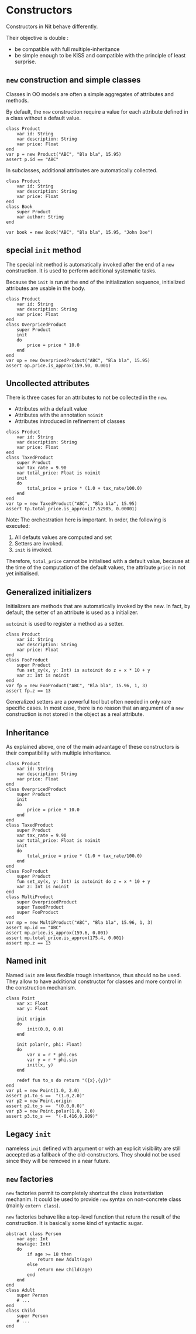 # Constructors

Constructors in Nit behave differently.

Their objective is double :

* be compatible with full multiple-inheritance
* be simple enough to be KISS and compatible with the principle of least surprise.


## `new` construction and simple classes

Classes in OO models are often a simple aggregates of attributes and methods.

By default, the `new` construction require a value for each attribute defined in a class without a default value.

~~~
class Product
	var id: String
	var description: String
	var price: Float
end
var p = new Product("ABC", "Bla bla", 15.95)
assert p.id == "ABC"
~~~

In subclasses, additional attributes are automatically collected.

~~~
class Product
	var id: String
	var description: String
	var price: Float
end
class Book
	super Product
	var author: String
end

var book = new Book("ABC", "Bla bla", 15.95, "John Doe")
~~~


## special `init` method

The special init method is automatically invoked after the end of a `new` construction.
It is used to perform additional systematic tasks.

Because the `init` is run at the end of the initialization sequence, initialized attributes are usable in the body.

~~~
class Product
	var id: String
	var description: String
	var price: Float
end
class OverpricedProduct
	super Product
	init
	do
		price = price * 10.0
	end
end
var op = new OverpricedProduct("ABC", "Bla bla", 15.95)
assert op.price.is_approx(159.50, 0.001)
~~~


## Uncollected attributes

There is three cases for an attributes to not be collected in the `new`.

* Attributes with a default value
* Attributes with the annotation `noinit`
* Attributes introduced in refinement of classes

~~~
class Product
	var id: String
	var description: String
	var price: Float
end
class TaxedProduct
	super Product
	var tax_rate = 9.90
	var total_price: Float is noinit
	init
	do
		total_price = price * (1.0 + tax_rate/100.0)
	end
end
var tp = new TaxedProduct("ABC", "Bla bla", 15.95)
assert tp.total_price.is_approx(17.52905, 0.00001)
~~~

Note: The orchestration here is important. In order, the following is executed:

1. All defauts values are computed and set
2. Setters are invoked.
3. `init` is invoked.

Therefore, `total_price` cannot be initialised with a default value, because at the time of the computation of the default values, the attribute `price` in not yet initialised.


## Generalized initializers

Initializers are methods that are automatically invoked by the new.
In fact, by default, the setter of an attribute is used as a initializer.

`autoinit` is used to register a method as a setter.

~~~
class Product
	var id: String
	var description: String
	var price: Float
end
class FooProduct
	super Product
	fun set_xy(x, y: Int) is autoinit do z = x * 10 + y
	var z: Int is noinit
end
var fp = new FooProduct("ABC", "Bla bla", 15.96, 1, 3)
assert fp.z == 13
~~~

Generalized setters are a powerful tool but often needed in only rare specific cases.
In most case, there is no reason that an argument of a `new` construction is not stored in the object as a real attribute.


## Inheritance

As explained above, one of the main advantage of these constructors is their compatibility with multiple inheritance.

~~~
class Product
	var id: String
	var description: String
	var price: Float
end
class OverpricedProduct
	super Product
	init
	do
		price = price * 10.0
	end
end
class TaxedProduct
	super Product
	var tax_rate = 9.90
	var total_price: Float is noinit
	init
	do
		total_price = price * (1.0 + tax_rate/100.0)
	end
end
class FooProduct
	super Product
	fun set_xy(x, y: Int) is autoinit do z = x * 10 + y
	var z: Int is noinit
end
class MultiProduct
	super OverpricedProduct
	super TaxedProduct
	super FooProduct
end
var mp = new MultiProduct("ABC", "Bla bla", 15.96, 1, 3)
assert mp.id == "ABC"
assert mp.price.is_approx(159.6, 0.001)
assert mp.total_price.is_approx(175.4, 0.001)
assert mp.z == 13
~~~


## Named init

Named `init` are less flexible trough inheritance, thus should no be used.
They allow to have additional constructor for classes and more control in the construction mechanism.

~~~
class Point
	var x: Float
	var y: Float

	init origin
	do
		init(0.0, 0.0)
	end

	init polar(r, phi: Float)
	do
		var x = r * phi.cos
		var y = r * phi.sin
		init(x, y)
	end

	redef fun to_s do return "({x},{y})"
end
var p1 = new Point(1.0, 2.0)
assert p1.to_s ==  "(1.0,2.0)"
var p2 = new Point.origin
assert p2.to_s ==  "(0.0,0.0)"
var p3 = new Point.polar(1.0, 2.0)
assert p3.to_s ==  "(-0.416,0.909)"
~~~


## Legacy `init`

nameless `init` defined with argument or with an explicit visibility are still accepted as a fallback of the old-constructors.
They should not be used since they will be removed in a near future.


## `new` factories

`new` factories permit to completely shortcut the class instantiation mechanim.
It could be used to provide `new` syntax on non-concrete class (mainly `extern class`).

`new` factories behave like a top-level function that return the result of the construction.
It is basically some kind of syntactic sugar.

~~~
abstract class Person
	var age: Int
	new(age: Int)
	do
		if age >= 18 then
			return new Adult(age)
		else
			return new Child(age)
		end
	end
end
class Adult
	super Person
	# ...
end
class Child
	super Person
	# ...
end
~~~
